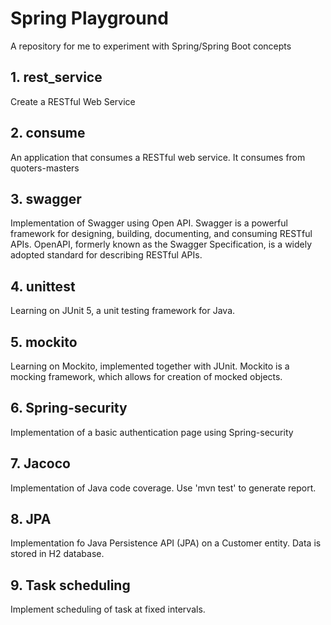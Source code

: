 # Spring Playground
A repository for me to experiment with Spring/Spring Boot concepts

## 1. rest_service
Create a RESTful Web Service

## 2. consume
An application that consumes a RESTful web service. It consumes from quoters-masters

## 3. swagger
Implementation of Swagger using Open API. Swagger is a powerful framework for designing, building, documenting, and consuming RESTful APIs. OpenAPI, formerly known as the Swagger Specification, is a widely adopted standard for describing RESTful APIs. 

## 4. unittest
Learning on JUnit 5, a unit testing framework for Java. 

## 5. mockito
Learning on Mockito, implemented together with JUnit. Mockito is a mocking framework, which allows for creation of mocked objects. 

## 6. Spring-security
Implementation of a basic authentication page using Spring-security 

## 7. Jacoco
Implementation of Java code coverage. Use 'mvn test' to generate report.

## 8. JPA
Implementation fo Java Persistence API (JPA) on a Customer entity. Data is stored in H2 database. 

## 9. Task scheduling
Implement scheduling of task at fixed intervals. 



